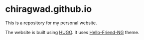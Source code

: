 # chiragwad.github.io

This is a repository for my personal website.

The website is built using [HUGO](https://gohugo.io/). It uses [Hello-Friend-NG](https://github.com/rhazdon/hugo-theme-hello-friend-ng) theme.
